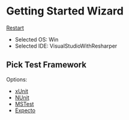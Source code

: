 <!--
GENERATED FILE - DO NOT EDIT
This file was generated by [MarkdownSnippets](https://github.com/SimonCropp/MarkdownSnippets).
Source File: /docs/mdsource/wiz/picktest_Win_VisualStudioWithResharper.source.md
To change this file edit the source file and then run MarkdownSnippets.
-->

# Getting Started Wizard

[Restart](/docs/wiz/readme.md)

* Selected OS: Win
* Selected IDE: VisualStudioWithResharper

## Pick Test Framework

Options:
 * [xUnit](result_Win_VisualStudioWithResharper_xUnit.md)
 * [NUnit](result_Win_VisualStudioWithResharper_NUnit.md)
 * [MSTest](result_Win_VisualStudioWithResharper_MSTest.md)
 * [Expecto](result_Win_VisualStudioWithResharper_Expecto.md)
